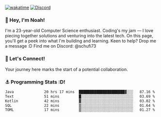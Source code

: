 [![wakatime](https://wakatime.com/badge/user/018b5c7c-fde2-4105-aa96-f5c758abb0a2.svg)](https://wakatime.com/@018b5c7c-fde2-4105-aa96-f5c758abb0a2)
[![Discord](https://img.shields.io/badge/Discord-5865F2?style=flat&logo=discord&logoColor=white)](https://discord.gg/eAW8AGXaGu)



### 👋 Hey, I'm Noah!
I'm a 23-year-old Computer Science enthusiast. Coding's my jam — I love piecing together solutions and venturing into the latest tech. On this page, you'll get a peek into what I'm building and learning. Keen to help? Drop me a message :D 
Find me on Discord: @schufi73

### 🤝 Let's Connect!
Your journey here marks the start of a potential collaboration.

### ⚓ Programming Stats :D!
<!--START_SECTION:waka-->

```txt
Java              20 hrs 17 mins  █████████████████████▓░░░   87.16 %
Text              51 mins         █░░░░░░░░░░░░░░░░░░░░░░░░   03.69 %
Kotlin            42 mins         ▓░░░░░░░░░░░░░░░░░░░░░░░░   03.02 %
SQL               22 mins         ▒░░░░░░░░░░░░░░░░░░░░░░░░   01.64 %
TOML              17 mins         ▒░░░░░░░░░░░░░░░░░░░░░░░░   01.27 %
```

<!--END_SECTION:waka-->
